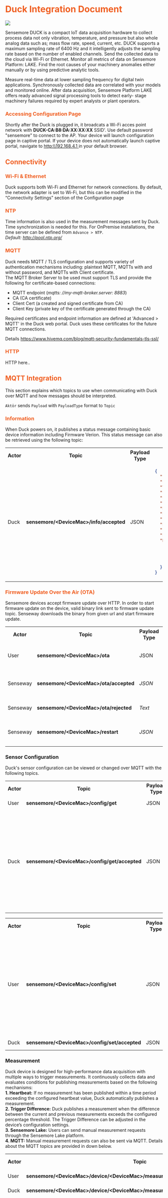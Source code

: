 # <span style="color: rgb(240,95,34)">Duck Integration Document</span>
<img src="images/Sensemore_product_duck.gif"/>


Sensemore DUCK is a compact IoT data
acquisition hardware to collect process
data not only vibration, temperature, and
pressure but also whole analog data such
as; mass flow rate, speed, current, etc.
DUCK supports a maximum sampling rate of 
6400 Hz and it intelligently adjusts the
sampling rate based on the number of 
enabled channels.
Send the collected data to the cloud via
Wi-Fi or Ethernet. Monitor all metrics of data on
Sensemore Platform: LAKE. Find the root
causes of your machinery anomalies either
manually or by using predictive analytic
tools.

Measure real-time data at lower sampling frequency for digital twin applications. Synchronously collected data are correlated with your models and monitored online. After data acquisition, Sensemore Platform LAKE offers ready advanced  signal processing tools to detect early- stage machinery failures required by expert analysts or plant operators.


### <span style="color: rgb(240,95,34)">Accessing Configuration Page</span>

Shortly after the Duck is plugged in, it broadcats a Wi-Fi acces point network with **DUCK-CA&colon;B8&colon;DA&colon;XX&colon;XX&colon;XX** SSID'. Use default password "sensemore" to connect to the AP. Your device will launch configuration page in captive portal. If your device does not automatically launch captive portal, navigate to [http:\\\\192.168.4.1 ](http:\192.168.4.1) in your default browser. 

## <span style="color: rgb(240,95,34)">Connectivity</span>

### <span style="color: rgb(240,95,34)">Wi-Fi & Ethernet</span>
Duck supports both Wi-Fi and Ethernet for network connections. By default, the network adapter is set to Wi-Fi, but this can be modified in the “Connectivity Settings” section of the Configuration page

### <span style="color: rgb(240,95,34)">NTP</span>
Time information is also used in the measurement messages sent by Duck. Time synchronization is needed for this. For OnPremise installations, the time server can be defined from `Advance > NTP`.  
_Default: <http://pool.ntp.org/>_

### <span style="color: rgb(240,95,34)">MQTT</span>
Duck needs MQTT / TLS configuration and supports variety of authentication mechanisms including: plaintext MQTT, MQTTs with and without password, and MQTTs with Client certificate.  
The MQTT Broker Server to be used must support TLS  and provide the following for certificate-based connections:

-   MQTT endpoint (_mqtts: //my-mqtt-broker.server: 8883_)
-   CA (CA certificate)
-   Client Cert (a created and signed certificate from CA)
-   Client Key (private key of the certificate generated through the CA)

Required certificates and endpoint information are defined at 'Advanced > MQTT' in the Duck web portal. Duck uses these certificates for the future MQTT connections.

Details
https://www.hivemq.com/blog/mqtt-security-fundamentals-tls-ssl/

### <span style="color: rgb(240,95,34)">HTTP</span>
HTTP here..


## <span style="color: rgb(240,95,34)">MQTT Integration</span>

This section explains which topics to use when communicating with Duck over MQTT and how messages should be interpreted.

`Aktör` sends `Payload` with `PayloadType` format to `Topic`

### <span style="color: rgb(240,95,34)">Information</span>

When Duck powers on, it publishes a status message containing basic device information including Firmware Verion. This status message can also be retrieved using the following topic:

<table>
<tr>
<th>Actor</th>
<th>Topic</th>
<th>Payload Type</th>
<th>Payload Schema</th>
<th>Example</th>
</tr>
<tr>
<td>
Duck
</td>

<td><b>sensemore/&lt;DeviceMac&gt;/info/accepted</b></td>

<td>JSON</td>
<td>

```json
{
  "Product": "Duck",
  "Current Running Application": "<DUCK_VERSION>",
  "Version": "<FIRMWARE_VERSION>",
  "Compile Date": "<FIRMWARE_COMPILE_DATE>",
  "Compile Time": "<FIRMWARE_COMPILE_TIME>",
  "ESP-IDF Version": "<ESPRESSIF_IDF_VERSION>",
  "Network Mode": "<SELECTED_NETWORK_ADAPTOR>",
  "RSSI": <RECEIVED_SIGNAL_STRENTGH_INDICATOR>,
  "Local IP": "<ASSIGNED_LOCAL_IP>",
  "Network MAC": "<NETWORK_MAC_ADDRESS>",
  "Last Reset Reason": "<RESET_REASON>",
  "Runtime MS": <TIME_SINCE_LAST_RESET>,
  "Memory Info": {
    "Total Free Bytes": <STORAGE_CAPACITY>,
    "Total Allocated Bytes": <USABLE_STORAGE>,
    "Min Free Bytes": <MIN_FREE_BTYES>,
    "Largest Free Bytes": <LARGEST_FREE_BYTES>
  }
}
```

</td>
<td>

```json
{
  "Product": "Duck",
  "Current Running Application": "Duck-3.0.0",
  "Version": "3.0.0",
  "Compile Date": "Jan 8 2018",
  "Compile Time": "12:00:00",
  "ESP-IDF Version": "v5.1.2",
  "Network Mode": "WIFI",
  "RSSI": -56,
  "Local IP": "192.168.1.153",
  "Network MAC": "00:00:00:00:00:00",
  "Last Reset Reason": "POWERON",
  "Runtime MS": 3244190,
  "Memory Info": {
    "Total Free Bytes": 4084904,
    "Total Allocated Bytes": 384008,
    "Min Free Bytes": 4038248,
    "Largest Free Bytes": 3997696
  }
}
```
</td>
</tr>
</table>

### <span style="color: rgb(240,95,34)">Firmware Update Over the Air (OTA)</span>

Sensemore devices accept firmware update over HTTP. In order to start firmware update on the device, valid binary link sent to firmware update topic. Senseway downloads the binary from given url and start firmware update.

<table>
<tr>
<th>Actor</th>
<th>Topic</th>
<th>Payload Type</th>
<th>Payload Schema</th>
<th>Example</th>
</tr>
<tr>
<td>
User
</td>

<td><b>sensemore/&lt;DeviceMac&gt;/ota</b></td>
<td>JSON</td>
<td>
<i>http url</i>
</td>
<td>

```json
{
  "url" : "http://link.mydomain.com/Duck.bin"  
}
```
</td>
</tr>
<tr>
<td>
Senseway
</td>

<td><b>sensemore/&lt;DeviceMac&gt;/ota/accepted</b></td>
<td><i>JSON</i></td>
<td><i>Status JSON</i></td>
<td>

```json
{
  "status": "OTA accepted"
}
```
</td>
</tr>
<tr>
<td>
Senseway
</td>

<td><b>sensemore/&lt;DeviceMac&gt;/ota/rejected</b></td>
<td><i>Text</i></td>
<td><i>Error Text</i></td>
<td>
Invalid payload! Url can't be null. Valid payload scheme: {
	"url":"http://link.mydomain.com/Senseway.bin"
}
</td>
</tr>
<tr>
<td>
Senseway
</td>
<td><b>sensemore/&lt;DeviceMac&gt;/restart</b></td>
<td><i>JSON</i></td>
<td><i>Status JSON</i></td>
<td>

```json
{
  "status": "Restarting device due to OTA"
}
```
</td>
</tr>
</table>

### Sensor Configuration

Duck's sensor configuration can be viewed or changed over MQTT with the following topics.

<table>
<tr>
<th>Actor</th>
<th>Topic</th>
<th>Payload Type</th>
<th>Payload Schema</th>
<th>Example</th>
</tr>
<tr>
<td>
User
</td>
<td>
<b> sensemore/&lt;DeviceMac&gt;/config/get</b>
</td>
<td>
JSON
</td>
<td>
<i>Empty JSON</i>
</td>
<td>
<i></i>
</td>
</tr>
<tr>
	<td>
	Duck
	</td>
	<td>
	<b> sensemore/&lt;DeviceMac&gt;/config/get/accepted</b>
	</td>
	<td>
	JSON
	</td>
	<td>
	<i>Config JSON</i>
	</td>
	<td>
	{
  "heartbeat_interval_min": 98,
  "sensor_groups": [
    {
      "sensor_group_code": "fe1e2714-5ac0-404c-9eb1-20f3a1d2a214",
      "sensors": [
        {
          "sensor": "accelerometer",
          "channels": [
            0
          ],
          "channel_codes": [
            "accelerometer_x"
          ],
          "min_max_voltage": [
            -5,
            5
          ],
          "min_max_value": [
            -1000,
            1000
          ],
          "trigger_differancel_rate": 2
        }
      ]
    }
  ]
}
	</td>
</tr>
</table>

<table>
<tr>
<th>Actor</th>
<th>Topic</th>
<th>Payload Type</th>
<th>Payload Schema</th>
<th>Example</th>
</tr>
<tr>
<td>
User
</td>
<td>
<b> sensemore/&lt;DeviceMac&gt;/config/set</b>
</td>
<td>
JSON
</td>
<td>
<i>Config JSON</i>
</td>
<td>
<i>
{
  "heartbeat_interval_min": 15,
  "sensor_groups": [
    {
      "sensor_group_code": "fe1e2714-5ac0-404c-9eb1-20f3a1d2a214",
      "sensors": [
        {
          "sensor": "accelerometer",
          "channels": [
            0
          ],
          "channel_codes": [
            "accelerometer_x"
          ],
          "min_max_voltage": [
            -5,
            5
          ],
          "min_max_value": [
            -1000,
            1000
          ],
          "trigger_differancel_rate": 2
        }
      ]
    }
  ]
}
</i>
</td>
</tr>
<tr>
	<td>
	Duck
	</td>
	<td>
	<b> sensemore/&lt;DeviceMac&gt;/config/set/accepted</b>
	</td>
	<td>
	JSON
	</td>
	<td>
	<i>Status JSON</i>
	</td>
	<td>
	{
	"status": "OK, device will be restarted"
	}
	</td>
</tr>
</table>

### Measurement

Duck device is designed for high-performance data acquisition with multiple ways to trigger measurements. It continuously collects data and evaluates conditions for publishing measurements based on the following mechanisms:  
**1.	Heartbeat:**
If no measurement has been published within a time period exceeding the configured heartbeat value, Duck automatically publishes a measurement.  
**2.	Trigger Difference:**
Duck publishes a measurement when the difference between the current and previous measurements exceeds the configured percentage threshold. The Trigger Difference can be adjusted in the device’s configuration settings.  
**3.	Sensemore Lake:**
Users can send manual measurement requests through the Sensemore Lake platform.  
**4.	MQTT:**
Manual measurement requests can also be sent via MQTT. Details about the MQTT topics are provided in down below.

<table>
<tr>
<th>Actor</th>
<th>Topic</th>
<th>Payload Type</th>
<th>Payload Schema</th>
<th>Example</th>
</tr>
<tr>
<td>
User
</td>
<td>
<b> sensemore/&lt;DeviceMac&gt;/device/&lt;DeviceMac&gt;/measure/&lt;MEASUREMENT_UUID&gt;</b>
</td>
<td>
JSON
</td>
<td>
<i>Empty JSON</i>
</td>
<td>
<i></i>
</td>
</tr>
<tr>
	<td>
	Duck
	</td>
	<td>
	<b> sensemore/&lt;DeviceMac&gt;/device/&lt;DeviceMac&gt;/measure/&lt;MEASUREMENT_UUID&gt;/accepted<b>
	</td>
	<td>
	JSON
	</td>
	<td>
	<i>Status JSON</i>
	</td>
	<td>
	{
		"status": "initiated"
	}	
	</td>
	<tr>
	<td>
	Duck
	</td>
	<td>
	<b> sensemore/&lt;DeviceMac&gt;/device/&lt;DeviceMac&gt;/measure/&lt;MEASUREMENT_UUID&gt;/metadata<b>
	</td>
	<td>
	JSON
	</td>
	<td>
	<i>Metadata JSON</i>
	</td>
	<td>
	{
  "measurement_uid": "f86e2b10-6475-42ed-95ab-b37fe24ca888",
  "calibrated_sampling_rate": 6403,
  "sampling_rate": 6403,
  "unixtimestamp": "1734094422",
  "device-mac": "CA:B8:DA:DE:AD:00",
  "version": "3.0.0",
  "reason": "measurement_request",
  "channel0_rms": 1.504085898399353,
  "channel1_rms": -1,
  "channel2_rms": -1,
  "channel3_rms": -1,
  "channel4_rms": -1,
  "channel5_rms": -1,
  "channel6_rms": -1,
  "channel7_rms": -1,
  "config": {
    "heartbeat_interval_min": 98,
    "sensor_groups": [
      {
        "sensor_group_code": "fe1e2714-5ac0-404c-9eb1-20f3a1d2a214",
        "sensors": [
          {
            "sensor": "accelerometer",
            "channels": [
              0
            ],
            "channel_codes": [
              "accelerometer_x"
            ],
            "min_max_voltage": [
              -5,
              5
            ],
            "min_max_value": [
              -1000,
              1000
            ],
            "trigger_differancel_rate": 2
          }
        ]
      }
    ]
  }
}
	</td>
</tr>
</tr>
</table>